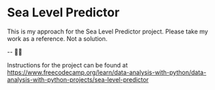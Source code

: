 # Sea Level Predictor

This is my approach for the Sea Level Predictor project. Please take my work as a reference. Not a solution.

-- 🫶🏻

Instructions for the project can be found at https://www.freecodecamp.org/learn/data-analysis-with-python/data-analysis-with-python-projects/sea-level-predictor
